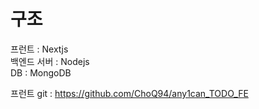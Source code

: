 
# 구조

프런트 : Nextjs<br/>
백엔드 서버 : Nodejs<br/>
DB : MongoDB<br/>


프런트 git : https://github.com/ChoQ94/any1can_TODO_FE





